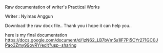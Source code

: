 Raw documentation of writer's Practical Works

Writer : Nyimas Anggun

Download the raw docx file.. 
Thank you i hope it can help you..

here is my final documentation 
https://docs.google.com/document/d/1zN62_LB7bVm5a1lF7Pi5CYr271GC0JPao3Zmy99ovRY/edit?usp=sharing 